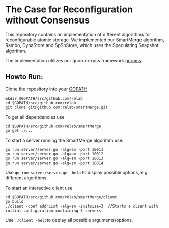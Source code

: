 # The Case for Reconfiguration without Consensus

This repository contains an implementation of different algorithms for reconfigurable atomic storage.
We implemented our SmartMerge algorithm, Rambo, DynaStore and SpSnStore, which uses the Speculating Snapshot algorithm.

The implementation utilizes our quorum-rpcs framework [gorums](http://github.com/relab/gorums).


## Howto Run: 
Clone the repository into your [GOPATH](http://golang.org/doc/install).
```
mkdir $GOPATH/src/github.com/relab
cd $GOPATH/src/github.com/relab
git clone git@github.com:relab/smartMerge.git
```

To get all dependencies use 
```
cd $GOPATH/src/github.com/relab/smartMerge
go get ./...
```

To start a server running the SmartMerge algorithm use:
```
go run server/server.go -alg=sm -port 10011
go run server/server.go -alg=sm -port 10012
go run server/server.go -alg=sm -port 10013
go run server/server.go -alg=sm -port 10014
```
Use `go run server/server.go -help` to display possible options, e.g. different algorithms.

To start an interactive client use 
```
cd $GOPATH/src/github.com/relab/smartMerge/client
go build
./client -conf addrList -alg=sm -initsize=3  //Starts a client with initial configuration containing 3 servers.
```

Use `./client -help`to deplay all possible arguments/options.


